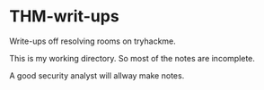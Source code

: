 # THM-writ-ups
Write-ups off resolving rooms on tryhackme.

This is my working directory. 
So most of the notes are incomplete. 

A good security analyst will allway make notes.


